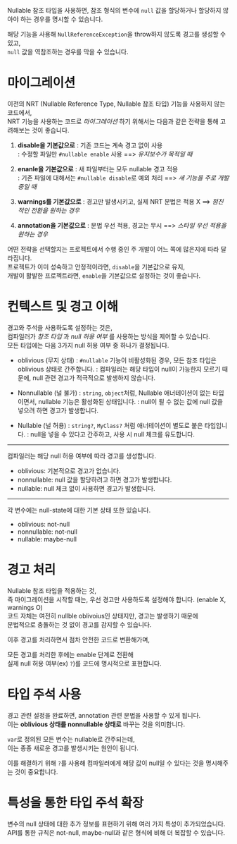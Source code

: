 Nullable 참조 타입을 사용하면, 참조 형식의 변수에 `null` 값을 할당하거나 할당하지 않아야 하는 경우를 명시할 수 있습니다.    

해당 기능을 사용해 `NullReferenceException`을 throw하지 않도록 경고를 생성할 수 있고,     
`null` 값을 역참조하는 경우를 막을 수 있습니다.    

# 마이그레이션 
이전의 NRT (Nullable Reference Type, Nullable 참조 타입) 기능을 사용하지 않는 코드에서,    
NRT 기능을 사용하는 코드로 _마이그레이션_ 하기 위해서는 다음과 같은 전략을 통해 고려해보는 것이 좋습니다.     

1. **disable을 기본값으로**
: 기존 코드는 계속 경고 없이 사용     
: 수정할 파일만 `#nullable enable` 사용 
==> _유지보수가 목적일 때_

2. **enanle을 기본값으로**
: 새 파일부터는 모두 nullable 경고 적용     
: 기존 파일에 대해서는 `#nullable disable`로 예외 처리
==> _새 기능을 주로 개발 중일 때_

3. **warnings를 기본값으로**
: 경고만 발생시키고, 실제 NRT 문법은 적용 X
==> _점진적인 전환을 원하는 경우_

4. **annotation을 기본값으로**
: 문법 우선 적용, 경고는 무시
==> _스타일 우선 적용을 원하는 경우_

어떤 전략을 선택할지는 프로젝트에서 수행 중인 주 개발이 어느 쪽에 많은지에 따라 달라집니다.     
프로젝트가 이미 성숙하고 안정적이라면, `disable`을 기본값으로 유지,    
개발이 활발한 프로젝트라면, `enable`을 기본값으로 설정하는 것이 좋습니다.    

# 컨텍스트 및 경고 이해
경고와 주석을 사용하도록 설정하는 것은,    
컴파일러가 _참조 타입_ 과 _null 허용 여부_ 를 사용하는 방식을 제어할 수 있습니다.    
모든 타입에는 다음 3가지 null 허용 여부 중 하나가 결정됩니다.

- oblivious (무지 상태)
: `#nullable` 기능이 비활성화된 경우, 모든 참조 타입은 oblivious 상태로 간주합니다.
: 컴파일러는 해당 타입이 null이 가능한지 모르기 때문에, null 관련 경고가 적극적으로 발생하지 않습니다.

- Nonnullable (널 불가)
: `string`, `object`처럼, Nullable 애너테이션이 없는 타입이면서, nullable 기능은 활성화된 상태입니다.
: null이 될 수 없는 값에 null 값을 넣으려 하면 경고가 발생합니다.

- Nullable (널 허용)
: `string?`, `MyClass?` 처럼 애너테이션이 별도로 붙은 타입입니다.
: null을 넣을 수 있다고 간주하고, 사용 시 null 체크를 유도합니다.

---
컴파일러는 해당 null 허용 여부에 따라 경고를 생성합니다.    

- oblivious: 기본적으로 경고가 없습니다.
- nonnullable: null 값을 할당하려고 하면 경고가 발생합니다.
- nullable: null 체크 없이 사용하면 경고가 발생합니다.

---
각 변수에는 null-state에 대한 기본 상태 또한 있습니다. 

- oblivious: not-null
- nonnullable: not-null
- nullable: maybe-null

# 경고 처리
Nullable 참조 타입을 적용하는 것,   
즉 마이그레이션을 시작할 때는, 우선 경고만 사용하도록 설정해야 합니다. (enable X, warnings O)       
코드 자체는 여전히 nullble oblivoius인 상태지만, 경고는 발생하기 때문에     
문법적으로 충돌하는 것 없이 경고를 감지할 수 있습니다.    

이후 경고를 처리하면서 점차 안전한 코드로 변환해가며,    

모든 경고를 처리한 후에는 enable 단계로 전환해     
실제 null 허용 여부(ex) `?`)를 코드에 명시적으로 표현합니다.   

# 타입 주석 사용
경고 관련 설정을 완료하면, annotation 관련 문법을 사용할 수 있게 됩니다.    
이는 **oblivious 상태를 nonnullable 상태로** 바꾸는 것을 의미합니다.       

`var`로 정의된 모든 변수는 nullable로 간주되는데,    
이는 종종 새로운 경고를 발생시키는 원인이 됩니다.    

이를 해결하기 위해 `?`를 사용해 컴파일러에게 해당 값이 null일 수 있다는 것을 명시해주는 것이 중요합니다.   

# 특성을 통한 타입 주석 확장
변수의 null 상태에 대한 추가 정보를 표현하기 위해 여러 가지 특성이 추가되었습니다.     
API를 통한 규칙은 not-null, maybe-null과 같은 형식에 비해 더 복잡할 수 있습니다.    
